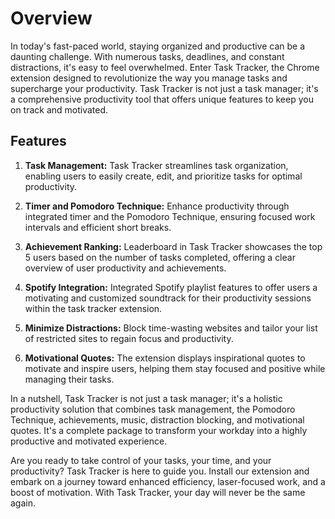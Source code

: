 # Overview

In today's fast-paced world, staying organized and productive can be a daunting challenge. With numerous tasks, deadlines, and constant distractions, it's easy to feel overwhelmed. Enter Task Tracker, the Chrome extension designed to revolutionize the way you manage tasks and supercharge your productivity. Task Tracker is not just a task manager; it's a comprehensive productivity tool that offers unique features to keep you on track and motivated.

## Features

1. **Task Management:** Task Tracker streamlines task organization, enabling users to easily create, edit, and prioritize tasks for optimal productivity.

2. **Timer and Pomodoro Technique:** Enhance productivity through integrated timer and the Pomodoro Technique, ensuring focused work intervals and efficient short breaks.

3. **Achievement Ranking:** Leaderboard in Task Tracker showcases the top 5 users based on the number of tasks completed, offering a clear overview of user productivity and achievements.

4. **Spotify Integration:** Integrated Spotify playlist features to offer users a motivating and customized soundtrack for their productivity sessions within the task tracker extension.

5. **Minimize Distractions:** Block time-wasting websites and tailor your list of restricted sites to regain focus and productivity.

6. **Motivational Quotes:** The extension displays inspirational quotes to motivate and inspire users, helping them stay focused and positive while managing their tasks.
   
In a nutshell, Task Tracker is not just a task manager; it's a holistic productivity solution that combines task management, the Pomodoro Technique, achievements, music, distraction blocking, and motivational quotes. It's a complete package to transform your workday into a highly productive and motivated experience.

Are you ready to take control of your tasks, your time, and your productivity? Task Tracker is here to guide you. Install our extension and embark on a journey toward enhanced efficiency, laser-focused work, and a boost of motivation. With Task Tracker, your day will never be the same again.

